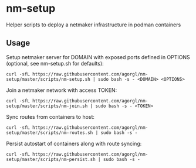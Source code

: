 # nm-setup

Helper scripts to deploy a netmaker infrastructure in podman containers  

## Usage

Setup netmaker server for DOMAIN with exposed ports defined in OPTIONS (optional, see nm-setup.sh for defaults):
```
curl -sfL https://raw.githubusercontent.com/agorgl/nm-setup/master/scripts/nm-setup.sh | sudo bash -s - <DOMAIN> <OPTIONS>
```

Join a netmaker network with access TOKEN:
```
curl -sfL https://raw.githubusercontent.com/agorgl/nm-setup/master/scripts/nm-join.sh | sudo bash -s - <TOKEN>
```

Sync routes from containers to host:
```
curl -sfL https://raw.githubusercontent.com/agorgl/nm-setup/master/scripts/nm-routes.sh | sudo bash -s -
```

Persist autostart of containers along with route syncing:
```
curl -sfL https://raw.githubusercontent.com/agorgl/nm-setup/master/scripts/nm-persist.sh | sudo bash -s -
```
